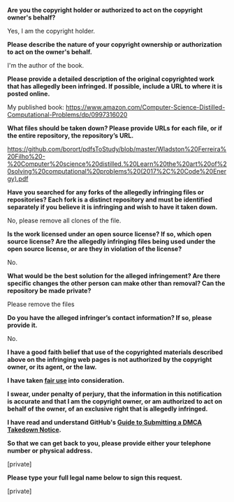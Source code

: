 **Are you the copyright holder or authorized to act on the copyright owner's behalf?**

Yes, I am the copyright holder.

**Please describe the nature of your copyright ownership or authorization to act on the owner's behalf.**

I'm the author of the book.

**Please provide a detailed description of the original copyrighted work that has allegedly been infringed. If possible, include a URL to where it is posted online.**

My published book: https://www.amazon.com/Computer-Science-Distilled-Computational-Problems/dp/0997316020

**What files should be taken down? Please provide URLs for each file, or if the entire repository, the repository’s URL.**

https://github.com/borort/pdfsToStudy/blob/master/Wladston%20Ferreira%20Filho%20-%20Computer%20science%20distilled.%20Learn%20the%20art%20of%20solving%20computational%20problems%20(2017%2C%20Code%20Energy).pdf

**Have you searched for any forks of the allegedly infringing files or repositories? Each fork is a distinct repository and must be identified separately if you believe it is infringing and wish to have it taken down.**

No, please remove all clones of the file.

**Is the work licensed under an open source license? If so, which open source license? Are the allegedly infringing files being used under the open source license, or are they in violation of the license?**

No.

**What would be the best solution for the alleged infringement? Are there specific changes the other person can make other than removal? Can the repository be made private?**

Please remove the files

**Do you have the alleged infringer’s contact information? If so, please provide it.**

No.

**I have a good faith belief that use of the copyrighted materials described above on the infringing web pages is not authorized by the copyright owner, or its agent, or the law.**

**I have taken <a href="https://www.lumendatabase.org/topics/22">fair use</a> into consideration.**

**I swear, under penalty of perjury, that the information in this notification is accurate and that I am the copyright owner, or am authorized to act on behalf of the owner, of an exclusive right that is allegedly infringed.**

**I have read and understand GitHub's <a href="https://help.github.com/articles/guide-to-submitting-a-dmca-takedown-notice/">Guide to Submitting a DMCA Takedown Notice</a>.**

**So that we can get back to you, please provide either your telephone number or physical address.**

[private]

**Please type your full legal name below to sign this request.**

[private]

